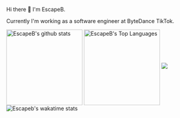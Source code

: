 Hi there 👋 I'm EscapeB.

Currently I'm working as a software engineer at ByteDance TikTok.

<span>
  <img height=200 align="center" src="https://github-readme-stats.vercel.app/api?username=escapeb&show_icons=true&icon_color=0366d6&bg_color=ffffff&hide_title=true&hide=stars&include_all_commits=true&show=prs_merged,prs_merged_percentage" alt="EscapeB's github stats"/>
</span>

<span>
  <img height=200 align="center" src="https://github-readme-stats.vercel.app/api/top-langs/?username=escapeb&show_icons=true&layout=compact" alt="EscapeB's Top Languages"/>
</span>

<img src="https://wakatime.com/badge/user/dd65c81e-f137-4b42-b56b-316233dbf6b5.svg"/>

<img align="center" src="https://github-readme-stats.vercel.app/api/wakatime?username=escapeb&layout=compact" alt="Escapeb's wakatime stats"/>
